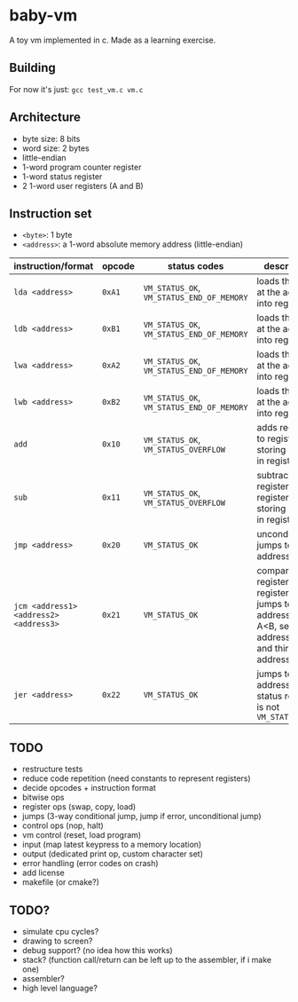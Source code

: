 # baby-vm

A toy vm implemented in c.
Made as a learning exercise.

## Building

For now it's just: `gcc test_vm.c vm.c`

## Architecture

- byte size: 8 bits
- word size: 2 bytes
- little-endian
- 1-word program counter register
- 1-word status register
- 2 1-word user registers (A and B)

## Instruction set

- `<byte>`: 1 byte
- `<address>`: a 1-word absolute memory address (little-endian)

| instruction/format | opcode | status codes                              | description |
|--------------------|--------|-------------------------------------------|-------------|
| `lda <address>`    | `0xA1` | `VM_STATUS_OK`, `VM_STATUS_END_OF_MEMORY` | loads the byte at the address into register A |
| `ldb <address>`    | `0xB1` | `VM_STATUS_OK`, `VM_STATUS_END_OF_MEMORY` | loads the byte at the address into register B |
| `lwa <address>`    | `0xA2` | `VM_STATUS_OK`, `VM_STATUS_END_OF_MEMORY` | loads the word at the address into register A |
| `lwb <address>`    | `0xB2` | `VM_STATUS_OK`, `VM_STATUS_END_OF_MEMORY` | loads the word at the address into register B |
| `add`              | `0x10` | `VM_STATUS_OK`, `VM_STATUS_OVERFLOW`      | adds register A to register B, storing result in register A |
| `sub`              | `0x11` | `VM_STATUS_OK`, `VM_STATUS_OVERFLOW`      | subtracts register A to register B, storing result in register A |
| `jmp <address>`    | `0x20` | `VM_STATUS_OK`                            | unconditionally jumps to address              |
| `jcm <address1> <address2> <address3>` | `0x21` | `VM_STATUS_OK`        | compares register A to register B and jumps to first address if A&lt;B, second address if A=B, and third address if A&gt;B |
| `jer <address>`    | `0x22` | `VM_STATUS_OK`                            | jumps to address if status register is not `VM_STATUS_OK` |

## TODO

- restructure tests
- reduce code repetition (need constants to represent registers)
- decide opcodes + instruction format
- bitwise ops
- register ops (swap, copy, load)
- jumps (3-way conditional jump, jump if error, unconditional jump)
- control ops (nop, halt)
- vm control (reset, load program)
- input (map latest keypress to a memory location)
- output (dedicated print op, custom character set)
- error handling (error codes on crash)
- add license
- makefile (or cmake?)

## TODO?

- simulate cpu cycles?
- drawing to screen?
- debug support? (no idea how this works)
- stack? (function call/return can be left up to the assembler, if i make one)
- assembler?
- high level language?
